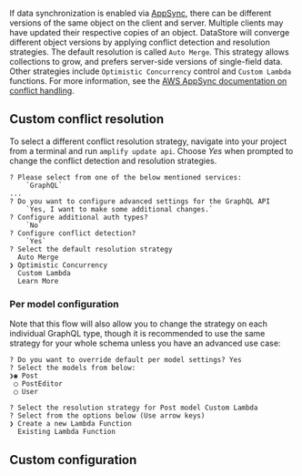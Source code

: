 
If data synchronization is enabled via [AppSync](https://aws.amazon.com/appsync/), there can be different versions of the same object on the client and server. Multiple clients may have updated their respective copies of an object. DataStore will converge different object versions by applying conflict detection and resolution strategies. The default resolution is called `Auto Merge`. This strategy allows collections to grow, and prefers server-side versions of single-field data. Other strategies include `Optimistic Concurrency` control and `Custom Lambda` functions. For more information, see the [AWS AppSync documentation on conflict handling](https://docs.aws.amazon.com/appsync/latest/devguide/conflict-detection-and-sync.html).

## Custom conflict resolution

To select a different conflict resolution strategy, navigate into your project from a terminal and run `amplify update api`. Choose *Yes* when prompted to change the conflict detection and resolution strategies.

```console
? Please select from one of the below mentioned services: 
    `GraphQL`
...
? Do you want to configure advanced settings for the GraphQL API 
    `Yes, I want to make some additional changes.`
? Configure additional auth types? 
    `No`
? Configure conflict detection? 
    `Yes`
? Select the default resolution strategy
  Auto Merge 
❯ Optimistic Concurrency 
  Custom Lambda 
  Learn More
```

### Per model configuration

Note that this flow will also allow you to change the strategy on each individual GraphQL type, though it is recommended to use the same strategy for your whole schema unless you have an advanced use case:

```
? Do you want to override default per model settings? Yes
? Select the models from below: 
❯◉ Post
 ◯ PostEditor
 ◯ User

? Select the resolution strategy for Post model Custom Lambda
? Select from the options below (Use arrow keys)
❯ Create a new Lambda Function 
  Existing Lambda Function 
```

## Custom configuration

<inline-fragment platform="js" src="~/lib/datastore/fragments/js/conflict.md"></inline-fragment>
<inline-fragment platform="ios" src="~/lib/datastore/fragments/ios/conflict.md"></inline-fragment>
<inline-fragment platform="android" src="~/lib/datastore/fragments/android/conflict.md"></inline-fragment>
<inline-fragment platform="flutter" src="~/lib/datastore/fragments/flutter/conflict.md"></inline-fragment>
